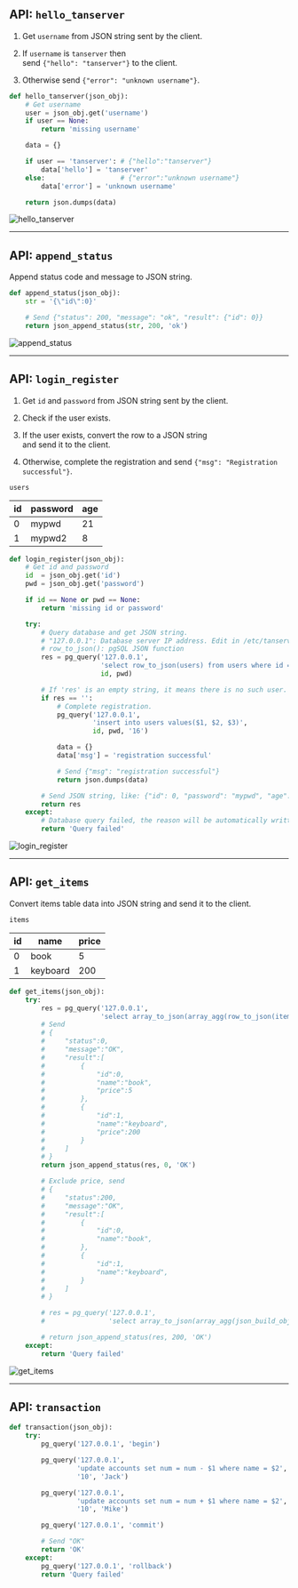## API: `hello_tanserver`

1. Get `username` from JSON string sent by the client.

2. If `username` is `tanserver` then  
   send `{"hello": "tanserver"}` to the client.

3. Otherwise send `{"error": "unknown username"}`.

```python linenums="1"
def hello_tanserver(json_obj):
    # Get username
    user = json_obj.get('username')
    if user == None:
        return 'missing username'

    data = {}

    if user == 'tanserver': # {"hello":"tanserver"}
        data['hello'] = 'tanserver'
    else:                   # {"error":"unknown username"}
        data['error'] = 'unknown username'

    return json.dumps(data)
```

![hello_tanserver](../../common/gif/hello_tanserver.gif)

---

## API: `append_status`

Append status code and message to JSON string.

```python linenums="1"
def append_status(json_obj):
    str = '{\"id\":0}'

    # Send {"status": 200, "message": "ok", "result": {"id": 0}}
    return json_append_status(str, 200, 'ok')
```

![append_status](../../common/gif/append_status.gif)

---

## API: `login_register`

1. Get `id` and `password` from JSON string sent by the client.

2. Check if the user exists.

3. If the user exists, convert the row to a JSON string  
   and send it to the client.

4. Otherwise, complete the registration and send `{"msg": "Registration successful"}`.

`users`

| id   | password | age  |
| ---- | ----     | ---- |
| 0    | mypwd    | 21   |
| 1    | mypwd2   | 8    |

```python linenums="1"
def login_register(json_obj):
    # Get id and password
    id  = json_obj.get('id')
    pwd = json_obj.get('password')

    if id == None or pwd == None:
        return 'missing id or password'

    try:
        # Query database and get JSON string.
        # "127.0.0.1": Database server IP address. Edit in /etc/tanserver.conf.
        # row_to_json(): pgSQL JSON function
        res = pg_query('127.0.0.1',
                       'select row_to_json(users) from users where id = $1 and password = $2',
                       id, pwd)

        # If 'res' is an empty string, it means there is no such user.
        if res == '':
            # Complete registration.
            pg_query('127.0.0.1',
                     'insert into users values($1, $2, $3)',
                     id, pwd, '16')

            data = {}
            data['msg'] = 'registration successful'

            # Send {"msg": "registration successful"}
            return json.dumps(data)

        # Send JSON string, like: {"id": 0, "password": "mypwd", "age": 21}
        return res
    except:
        # Database query failed, the reason will be automatically written to the log file.
        return 'Query failed'
```

![login_register](../../common/gif/login_register.gif)

---

## API: `get_items`

Convert items table data into JSON string and send it to the client.

`items`

| id   | name     | price
| ---- | ----     | ----
| 0    | book     | 5
| 1    | keyboard | 200

```python linenums="1"
def get_items(json_obj):
    try:
        res = pg_query('127.0.0.1',
                       'select array_to_json(array_agg(row_to_json(items))) from items')
        # Send
        # {
        #     "status":0,
        #     "message":"OK",
        #     "result":[
        #         {
        #             "id":0,
        #             "name":"book",
        #             "price":5
        #         },
        #         {
        #             "id":1,
        #             "name":"keyboard",
        #             "price":200
        #         }
        #     ]
        # }
        return json_append_status(res, 0, 'OK')

        # Exclude price, send
        # {
        #     "status":200,
        #     "message":"OK",
        #     "result":[
        #         {
        #             "id":0,
        #             "name":"book",
        #         },
        #         {
        #             "id":1,
        #             "name":"keyboard",
        #         }
        #     ]
        # }

        # res = pg_query('127.0.0.1',
        #                'select array_to_json(array_agg(json_build_object('id', id, 'name', name))) from items')

        # return json_append_status(res, 200, 'OK')
    except:
        return 'Query failed'
```

![get_items](../../common/gif/get_items.gif)

---

## API: `transaction`

```python linenums="1"
def transaction(json_obj):
    try:
        pg_query('127.0.0.1', 'begin')

        pg_query('127.0.0.1',
                 'update accounts set num = num - $1 where name = $2',
                 '10', 'Jack')

        pg_query('127.0.0.1',
                 'update accounts set num = num + $1 where name = $2',
                 '10', 'Mike')

        pg_query('127.0.0.1', 'commit')

        # Send "OK"
        return 'OK'
    except:
        pg_query('127.0.0.1', 'rollback')
        return 'Query failed'
```
